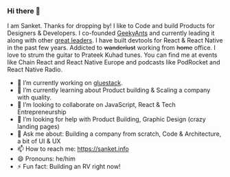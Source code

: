 ### Hi there 👋


I am Sanket. Thanks for dropping by! I like to Code and build Products for Designers & Developers. I co-founded [GeekyAnts](https://geekyants.com) and currently leading it along with other [great leaders](https://geekyants.com/team). I have built devtools for React & React Native in the past few years. Addicted to ~~wanderlust~~ working from ~~home~~ office. I love to strum the guitar to Prateek Kuhad tunes. You can find me at events like Chain React and React Native Europe and podcasts like PodRocket and React Native Radio.


- 🔭  I’m currently working on [gluestack](https://gluestack.io).
- 🌱  I’m currently learning about Product building & Scaling a company with quality.
- 👯  I’m looking to collaborate on JavaScript, React & Tech Entrepreneurship
- 🤔  I’m looking for help with Product Building, Graphic Design (crazy landing pages)
- 💬  Ask me about: Building a company from scratch, Code & Architecture, a bit of UI & UX
- 📫  How to reach me: https://sanket.info
- 😄  Pronouns: he/him
- ⚡  Fun fact: Building an RV right now!

<!-- Built a QBasic imitation of MS-DOS to trick people with C:/> prompts at the age of 8, I have come a long way since and identify myself as an Open Source guy who loves to experiment with new tech. I live to break it, hack it, and build it.  -->
